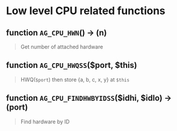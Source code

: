 # Low level CPU related functions
## **function** `AG_CPU_HWN`() → (n) 

> Get number of attached hardware

## **function** `AG_CPU_HWQSS`($port, $this) 

> HWQ(`$port`) then store {a, b, c, x, y} at `$this`

## **function** `AG_CPU_FINDHWBYIDSS`($idhi, $idlo) → (port) 

> Find hardware by ID

